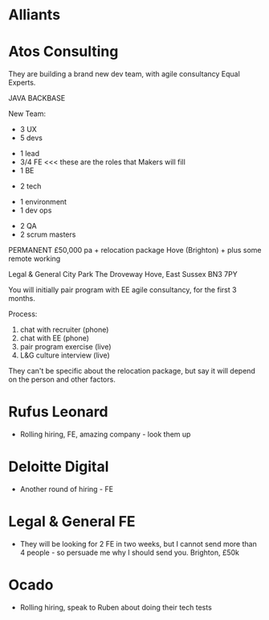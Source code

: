 # Alliants


# Atos Consulting

They are building a brand new dev team, with agile consultancy Equal Experts.

JAVA
BACKBASE

New Team:
* 3 UX
* 5 devs
- 1 lead
- 3/4 FE <<< these are the roles that Makers will fill
- 1 BE
* 2 tech
- 1 environment
- 1 dev ops
* 2 QA
* 2 scrum masters

PERMANENT £50,000 pa  +  relocation package
Hove (Brighton)  +  plus some remote working

Legal & General
City Park
The Droveway
Hove, East Sussex BN3 7PY

You will initially pair program with EE agile consultancy, for the first 3 months.

Process: 
1. chat with recruiter (phone)
1. chat with EE (phone)
1. pair program exercise (live)
1. L&G culture interview (live)

They can't be specific about the relocation package, but say it will depend on the person and other factors.


# Rufus Leonard
- Rolling hiring, FE, amazing company - look them up


# Deloitte Digital
- Another round of hiring - FE


# Legal & General FE
- They will be looking for 2 FE in two weeks, but I cannot send more than 4 people - so persuade me why I should send you. Brighton, £50k


# Ocado
- Rolling hiring, speak to Ruben about doing their tech tests